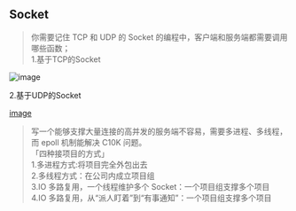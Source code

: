 ## Socket
> 你需要记住 TCP 和 UDP 的 Socket 的编程中，客户端和服务端都需要调用哪些函数；<br>
> 1.基于TCP的Socket


![image](https://static001.geekbang.org/resource/image/87/ea/87c8ae36ae1b42653565008fc47aceea.jpg)

2.基于UDP的Socket

[image](https://static001.geekbang.org/resource/image/6b/31/6bbe12c264f5e76a81523eb8787f3931.jpg)

> 写一个能够支撑大量连接的高并发的服务端不容易，需要多进程、多线程，而 epoll 机制能解决 C10K 问题。<br>
> 「四种接项目的方式」<br>
> 1.多进程方式:将项目完全外包出去<br>
> 2.多线程方式：在公司内成立项目组<br>
> 3.IO 多路复用，一个线程维护多个 Socket：一个项目组支撑多个项目<br>
> 4.IO 多路复用，从“派人盯着”到“有事通知”：一个项目组支撑多个项目<br>
> 

